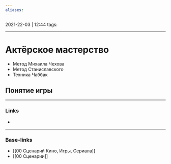 ```yaml
---
aliases:
---
```

2021-22-03 | 12:44
tags: 
___

# Актёрское мастерство

- Метод Михаила Чехова
- Метод Станиславского
- Техника Чаббак

## Понятие игры


___
### Links
- 

___
### Base-links
- [[00 Сценарий Кино, Игры, Сериала]]
- [[00 Сценарии]]

